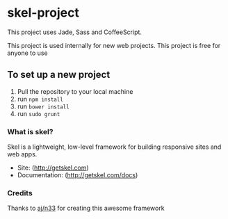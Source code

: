 # skel-project
This project uses Jade, Sass and CoffeeScript.

This project is used internally for new web projects. This project is free for anyone to use

## To set up a new project
1. Pull the repository to your local machine
2. run `npm install`
3. run `bower install`
4. run `sudo grunt`



### What is skel?
Skel is a lightweight, low-level framework for building responsive sites and web apps.

* Site: (http://getskel.com)
* Documentation: (http://getskel.com/docs)

### Credits
Thanks to [aj/n33](https://github.com/n33) for creating this awesome framework
